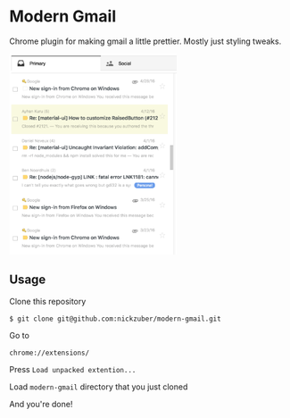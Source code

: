 # Modern Gmail

Chrome plugin for making gmail a little prettier. Mostly just styling tweaks. 

<img width="300px" src=".github/inbox.png" />

## Usage

Clone this repository

```
$ git clone git@github.com:nickzuber/modern-gmail.git
```

Go to

```
chrome://extensions/
```

Press `Load unpacked extention...`

Load `modern-gmail` directory that you just cloned

And you're done! 
